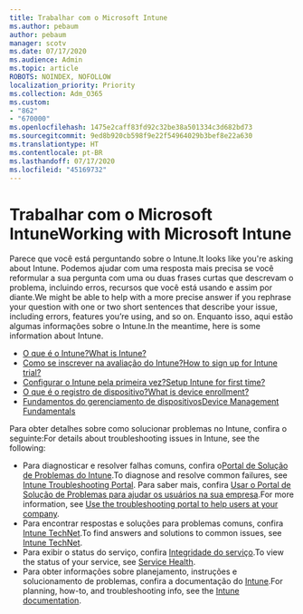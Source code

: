 ```yaml
---
title: Trabalhar com o Microsoft Intune
ms.author: pebaum
author: pebaum
manager: scotv
ms.date: 07/17/2020
ms.audience: Admin
ms.topic: article
ROBOTS: NOINDEX, NOFOLLOW
localization_priority: Priority
ms.collection: Adm_O365
ms.custom:
- "862"
- "670000"
ms.openlocfilehash: 1475e2caff83fd92c32be38a501334c3d682bd73
ms.sourcegitcommit: 9ed8b920cb598f9e22f54964029b3bef8e22a630
ms.translationtype: HT
ms.contentlocale: pt-BR
ms.lasthandoff: 07/17/2020
ms.locfileid: "45169732"
---
```

# <a name="working-with-microsoft-intune"></a><span data-ttu-id="d0a09-102">Trabalhar com o Microsoft Intune</span><span class="sxs-lookup"><span data-stu-id="d0a09-102">Working with Microsoft Intune</span></span>

<span data-ttu-id="d0a09-103">Parece que você está perguntando sobre o Intune.</span><span class="sxs-lookup"><span data-stu-id="d0a09-103">It looks like you're asking about Intune.</span></span> <span data-ttu-id="d0a09-104">Podemos ajudar com uma resposta mais precisa se você reformular a sua pergunta com uma ou duas frases curtas que descrevam o problema, incluindo erros, recursos que você está usando e assim por diante.</span><span class="sxs-lookup"><span data-stu-id="d0a09-104">We might be able to help with a more precise answer if you rephrase your question with one or two short sentences that describe your issue, including errors, features you’re using, and so on.</span></span> <span data-ttu-id="d0a09-105">Enquanto isso, aqui estão algumas informações sobre o Intune.</span><span class="sxs-lookup"><span data-stu-id="d0a09-105">In the meantime, here is some information about Intune.</span></span>

- [<span data-ttu-id="d0a09-106">O que é o Intune?</span><span class="sxs-lookup"><span data-stu-id="d0a09-106">What is Intune?</span></span>](https://docs.microsoft.com/intune/what-is-intune)
- [<span data-ttu-id="d0a09-107">Como se inscrever na avaliação do Intune?</span><span class="sxs-lookup"><span data-stu-id="d0a09-107">How to sign up for Intune trial?</span></span>](https://docs.microsoft.com/intune/free-trial-sign-up)
- [<span data-ttu-id="d0a09-108">Configurar o Intune pela primeira vez?</span><span class="sxs-lookup"><span data-stu-id="d0a09-108">Setup Intune for first time?</span></span>](https://docs.microsoft.com/intune/setup-steps)
- [<span data-ttu-id="d0a09-109">O que é o registro de dispositivo?</span><span class="sxs-lookup"><span data-stu-id="d0a09-109">What is device enrollment?</span></span>](https://docs.microsoft.com/intune/device-enrollment)
- [<span data-ttu-id="d0a09-110">Fundamentos do gerenciamento de dispositivos</span><span class="sxs-lookup"><span data-stu-id="d0a09-110">Device Management Fundamentals</span></span>](https://docs.microsoft.com/mem/intune/fundamentals/)

<span data-ttu-id="d0a09-111">Para obter detalhes sobre como solucionar problemas no Intune, confira o seguinte:</span><span class="sxs-lookup"><span data-stu-id="d0a09-111">For details about troubleshooting issues in Intune, see the following:</span></span>

- <span data-ttu-id="d0a09-112">Para diagnosticar e resolver falhas comuns, confira o[Portal de Solução de Problemas do Intune](https://aka.ms/intunetroubleshooting).</span><span class="sxs-lookup"><span data-stu-id="d0a09-112">To diagnose and resolve common failures, see  [Intune Troubleshooting Portal](https://aka.ms/intunetroubleshooting).</span></span> <span data-ttu-id="d0a09-113">Para saber mais, confira [Usar o Portal de Solução de Problemas para ajudar os usuários na sua empresa](https://docs.microsoft.com/intune/help-desk-operators).</span><span class="sxs-lookup"><span data-stu-id="d0a09-113">For more information, see [Use the troubleshooting portal to help users at your company](https://docs.microsoft.com/intune/help-desk-operators).</span></span>
- <span data-ttu-id="d0a09-114">Para encontrar respostas e soluções para problemas comuns, confira [Intune TechNet](https://aka.ms/intuneforums).</span><span class="sxs-lookup"><span data-stu-id="d0a09-114">To find answers and solutions to common issues, see [Intune TechNet](https://aka.ms/intuneforums).</span></span>
- <span data-ttu-id="d0a09-115">Para exibir o status do serviço, confira [Integridade do serviço](https://portal.office.com/AdminPortal/Home#/servicehealth).</span><span class="sxs-lookup"><span data-stu-id="d0a09-115">To view the status of your service, see [Service Health](https://portal.office.com/AdminPortal/Home#/servicehealth).</span></span>
- <span data-ttu-id="d0a09-116">Para obter informações sobre planejamento, instruções e solucionamento de problemas, confira a documentação do [Intune](https://docs.microsoft.com/intune/).</span><span class="sxs-lookup"><span data-stu-id="d0a09-116">For planning, how-to, and troubleshooting info, see the [Intune documentation](https://docs.microsoft.com/intune/).</span></span>